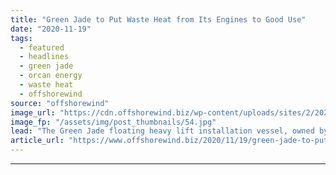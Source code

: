 ```yaml
---
title: "Green Jade to Put Waste Heat from Its Engines to Good Use"
date: "2020-11-19"
tags: 
  - featured
  - headlines
  - green jade
  - orcan energy
  - waste heat
  - offshorewind
source: "offshorewind"
image_url: "https://cdn.offshorewind.biz/wp-content/uploads/sites/2/2020/07/14104932/CDWE_Green-Jade.jpg"
image_fp: "/assets/img/post_thumbnails/54.jpg"
lead: "The Green Jade floating heavy lift installation vessel, owned by CSBC-DEME Wind Engineering (CDWE) and"
article_url: "https://www.offshorewind.biz/2020/11/19/green-jade-to-put-waste-heat-from-its-engines-to-good-use/"
---
```


---
